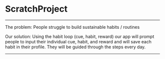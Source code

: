 # ScratchProject
______________________________________________________________________________________

The problem: People struggle to build sustainable habits / routines

Our solution: Using the habit loop (cue, habit, reward) our app will prompt people to input their individual cue, habit, and reward and will save each habit in their profile. They will be guided through the steps every day. 

______________________________________________________________________________________


